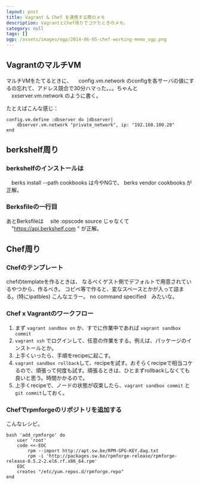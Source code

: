 ```yaml
---
layout: post
title: Vagrant & Chef を連携する際のメモ
description: VagrantとChef周りでコケたときのメモ。
category: null
tags: []
ogp: /assets/images/ogp/2014-06-05-chef-working-memo_ogp.png
---
```


## VagrantのマルチVM
マルチVMをたてるときに、
　config.vm.network
のconfigを各サーバの値にするの忘れて、アドレス競合で30分ハマった。。。ちゃんと
　xxserver.vm.network
のように書く。

たとえばこんな感じ：

``` 
config.vm.define :dbserver do |dbserver|
    dbserver.vm.network "private_network", ip: "192.168.100.20"
end
```


## berkshelf周り

### berkshelfのインストールは

　berks install --path cookbooks
は今やNGで、
 berks vendor cookbooks
が正解。

### Berksfileの一行目
あとBerksfileは
　site :opscode source
じゃなくて 
　"https://api.berkshelf.com "
が正解。

## Chef周り

### Chefのテンプレート

chefのtemplateを作るときは、
なるべくゲスト側でデフォルトで用意されているやつから、作るべき。
コピペ等で作ると、変なスペースとかが入って詰まる。(特にipatbles)
こんなエラー。 no command specified　みたいな。

### Chef x Vagrantのワークフロー

1. まず ``vagrant sandbox on`` か、すでに作業中であれば ``vagrant sandbox commit``
2. ``vagrant ssh`` でログインして、任意の作業をする。例えば、パッケージのインストールとか。
3. 上手くいったら、手順をrecipeに起こす。
4. ``vagrant sandbox rollback``して、recipeを試す。おそらくrecipeで相当コケるので、頑張って何度も試す。頑張るときは、ひとまずrollbackしなくても良いと思う。時間かかるので。
5. 上手くrecipeで、ノードの状態が収束したら、``vagrant sandbox commit`` と ``git commit``しておく。





### Chefでrpmforgeのリポジトリを追加する
こんなレシピ。 

```
bash 'add_rpmforge' do
	user 'root'
	code <<-EOC
		rpm --import http://apt.sw.be/RPM-GPG-KEY.dag.txt
		rpm -i 'http://packages.sw.be/rpmforge-release/rpmforge-release-0.5.2-2.el6.rf.x86_64.rpm'
	EOC
	creates "/etc/yum.repos.d/rpmforge.repo"
end
```

### 



